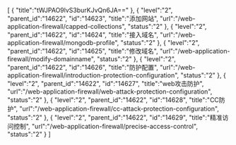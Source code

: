 [
	{
		"title":"tWJPAO9lvS3burKJvQn6JA=="
	},
	{
		"level":"2",
		"parent_id":"14622",
		"id":"14623",
		"title":"添加网站",
		"url":"/web-application-firewall/capped-collections",
		"status":"2"
	},
	{
		"level":"2",
		"parent_id":"14622",
		"id":"14624",
		"title":"接入域名",
		"url":"/web-application-firewall/mongodb-profile",
		"status":"2"
	},
	{
		"level":"2",
		"parent_id":"14622",
		"id":"14625",
		"title":"修改域名",
		"url":"/web-application-firewall/modify-domainname",
		"status":"2"
	},
	{
		"level":"2",
		"parent_id":"14622",
		"id":"14626",
		"title":"防护配置",
		"url":"/web-application-firewall/introduction-protection-configuration",
		"status":"2"
	},
	{
		"level":"2",
		"parent_id":"14622",
		"id":"14627",
		"title":"web攻击防护",
		"url":"/web-application-firewall/web-attack-protection-configuration",
		"status":"2"
	},
	{
		"level":"2",
		"parent_id":"14622",
		"id":"14628",
		"title":"CC防护",
		"url":"/web-application-firewall/cc-attack-protection-configuration",
		"status":"2"
	},
	{
		"level":"2",
		"parent_id":"14622",
		"id":"14629",
		"title":"精准访问控制",
		"url":"/web-application-firewall/precise-access-control",
		"status":"2"
	}
]